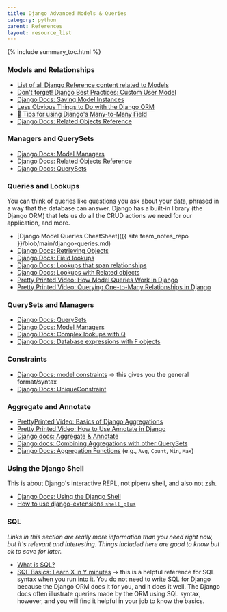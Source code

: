 ```yaml
---
title: Django Advanced Models & Queries
category: python
parent: References
layout: resource_list
---
```


{% include summary_toc.html %}

### Models and Relationships

- [List of all Django Reference content related to Models](https://docs.djangoproject.com/en/4.1/ref/models/)
- [Don't forget! Django Best Practices: Custom User Model](https://learndjango.com/tutorials/django-custom-user-model)
- [Django Docs: Saving Model Instances](https://docs.djangoproject.com/en/4.1/ref/models/instances/#saving-objects)
- [Less Obvious Things to Do with the Django ORM](https://markusholtermann.eu/2019/03/less-obvious-things-to-do-with-djangos-orm/)
- [🍕 Tips for using Django's Many-to-Many Field](https://www.revsys.com/tidbits/tips-using-djangos-manytomanyfield/)
- [Django Docs: Related Objects Reference](https://docs.djangoproject.com/en/4.1/ref/models/relations/#related-objects-reference)

### Managers and QuerySets

- [Django Docs: Model Managers](https://docs.djangoproject.com/en/4.1/topics/db/managers)
- [Django Docs: Related Objects Reference](https://docs.djangoproject.com/en/4.1/ref/models/relations/#related-objects-reference)
- [Django Docs: QuerySets](https://docs.djangoproject.com/en/4.1/topics/db/queries/#retrieving-objects)

### Queries and Lookups

You can think of queries like questions you ask about your data, phrased in a way that the database can answer. Django has a built-in library (the Django ORM) that lets us do all the CRUD actions we need for our application, and more.

- [Django Model Queries CheatSheet]({{ site.team_notes_repo }}/blob/main/django-queries.md)
- [Django Docs: Retrieving Objects](https://docs.djangoproject.com/en/4.1/topics/db/queries/#retrieving-objects)
- [Django Docs: Field lookups](https://docs.djangoproject.com/en/4.1/topics/db/queries/#field-lookups)
- [Django Docs: Lookups that span relationships](https://docs.djangoproject.com/en/4.1/topics/db/queries/#lookups-that-span-relationships)
- [Django Docs: Lookups with Related objects](https://docs.djangoproject.com/en/4.1/topics/db/queries/#related-objects)
- [Pretty Printed Video: How Model Queries Work in Django](https://youtu.be/WimXjp0ryOo)
- [Pretty Printed Video: Querying One-to-Many Relationships in Django](https://youtu.be/iwNBwG8RBok )

### QuerySets and Managers

- [Django Docs: QuerySets](https://docs.djangoproject.com/en/4.1/topics/db/queries/#retrieving-objects)
- [Django Docs: Model Managers](https://docs.djangoproject.com/en/4.1/topics/db/managers)
- [Django Docs: Complex lookups with Q](https://docs.djangoproject.com/en/4.1/topics/db/queries/#complex-lookups-with-q-objects)
- [Django Docs: Database expressions with F objects](https://docs.djangoproject.com/en/4.1/ref/models/expressions/#django.db.models.F)

### Constraints

- [Django Docs: model constraints](https://docs.djangoproject.com/en/4.1/ref/models/options/#constraints) -> this gives you the general format/syntax
- [Django Docs: UniqueConstraint](https://docs.djangoproject.com/en/4.1/ref/models/constraints/#uniqueconstraint)

### Aggregate and Annotate

- [PrettyPrinted Video: Basics of Django Aggregations](https://youtu.be/2MFAV-arSuI)
- [Pretty Printed Video: How to Use Annotate in Django](https://youtu.be/KbwmdKl-QbI)
- [Django docs: Aggregate & Annotate](https://docs.djangoproject.com/en/4.1/topics/db/aggregation/)
- [Django docs: Combining Aggregations with other QuerySets](https://docs.djangoproject.com/en/4.1/topics/db/aggregation/#s-aggregations-and-other-queryset-clauses)
- [Django Docs: Aggregation Functions](https://docs.djangoproject.com/en/4.1/ref/models/querysets/#aggregation-functions) (e.g., `Avg`, `Count`, `Min`, `Max`)

### Using the Django Shell

This is about Django's interactive REPL, not pipenv shell, and also not zsh.

- [Django Docs: Using the Django Shell](https://docs.djangoproject.com/en/4.1/ref/django-admin/#shell)
- [How to use django-extensions `shell_plus`](https://django-extensions.readthedocs.io/en/latest/shell_plus.html#shell-plus)

### SQL

_Links in this section are really more information than you need right now, but it's relevant and interesting. Things included here are good to know but ok to save for later._

- [What is SQL?](https://www.techtarget.com/searchdatamanagement/definition/SQL)
- [SQL Basics: Learn X in Y minutes](https://learnxinyminutes.com/docs/sql/) -> this is a helpful reference for SQL syntax when you run into it. You do not need to write SQL for Django because the Django ORM does it for you, and it does it well. The Django docs often illustrate queries made by the ORM using SQL syntax, however, and you will find it helpful in your job to know the basics.
